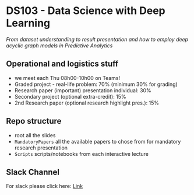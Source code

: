 # DS103 - Data Science with Deep Learning
_From dataset understanding to result presentation and how to employ deep acyclic graph models in Predictive Analytics_

## Operational and logistics stuff
 - we meet each Thu 08h00-10h00 on Teams!
 - Graded project - real-life problem: 70% (minimum 30% for grading)
 - Research paper (important) presentation individual: 30%
 - Secondary project (optional extra-credit): 15%
 - 2nd Research paper (optional research highlight pres.): 15%

## Repo structure
 - root all the slides
 - `MandatoryPapers` all the available papers to chose from for mandatory research presentation
 - `Scripts` scripts/notebooks from each interactive lecture 
 
## Slack Channel
For slack please click here: [Link](https://join.slack.com/t/ds103/shared_invite/zt-i0yss8o3-dsNg4t7E~KQDtv9GDJPP~Q)

